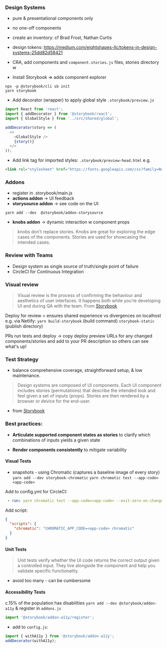 
### Design Systems
- pure & presentational components only
- no one-off components
- create an inventory: cf Brad Frost, Nathan Curtis
- design tokens: https://medium.com/eightshapes-llc/tokens-in-design-systems-25dd82d58421

- CRA, add components and `component.stories.js` files, stories directory w
- Install Storybook => adds component explorer
```
npx -p @storybook/cli sb init
yarn storybook
```

- Add decorator (wrapper) to apply global style
`.storybook/preview.js`
```javascript
import React from 'react';
import { addDecorator } from '@storybook/react';
import { GlobalStyle } from '../src/shared/global';

addDecorator(story => (
  <>
    <GlobalStyle />
    {story()}
  </>
));
```

- Add link tag for imported styles:
`.storybook/preview-head.html`
e.g.
```html
<link rel="stylesheet" href="https://fonts.googleapis.com/css?family=Nunito+Sans:400,700,800,900">
```

### Addons
- register in .storybook/main.js
- **actions addon** -> UI feedback
- **storysource addon** -> see code on the UI:
```
yarn add --dev  @storybook/addon-storysource
```

- **knobs addon** -> dynamic interaction w component props
>knobs don’t replace stories. Knobs are great for exploring the edge cases of the components. Stories are used for showcasing the intended cases.


### Review with Teams
- Design system as single source of truth/single point of failure
- CircleCI for Continuous Integration
### Visual review
>Visual review is the process of confirming the behaviour and aesthetics of user interfaces. It happens both while you’re developing UI and during QA with the team.
From [Storybook](https://www.learnstorybook.com/design-systems-for-developers/react/en/review/)

Deploy for review = ensures shared experience vs divergences on localhost
e.g. via Netlify:
`yarn build-storybook` (build command)
`storybook-static` (publish directory)

PRs run tests and deploy -> copy deploy preview URLs for any changed components/stories and add to your PR description so others can see what's up!

### Test Strategy
- balance comprehensive coverage, straightforward setup, & low maintenance.
>Design systems are composed of UI components. Each UI component includes stories (permutations) that describe the intended look and feel given a set of inputs (props). Stories are then rendered by a browser or device for the end-user.
- from [Storybook](https://www.learnstorybook.com/design-systems-for-developers/react/en/test/)

### Best practices:
- **Articulate supported component states as stories** to clarify which combinations of inputs yields a given state

- **Render components consistently** to mitigate variability

#### Visual Tests
- snapshots - using Chromatic (captures a baseline image of every story)
`yarn add --dev storybook-chromatic`
`yarn chromatic test --app-code=<app-code>`

Add to config.yml for CircleCI:
```yml
 - run: yarn chromatic test --app-code=<app-code> --exit-zero-on-changes`
 ```
Add script:
```json
{
  "scripts": {
    "chromatic": "CHROMATIC_APP_CODE=<app-code> chromatic"
  }
}
```

#### Unit Tests
>Unit tests verify whether the UI code returns the correct output given a controlled input. They live alongside the component and help you validate specific functionality.

- avoid too many - can be cumbersome

#### Accessibility Tests
c.15% of the population has disabilities
`yarn add --dev @storybook/addon-a11y` & register in `addons.js`
```javascript
import '@storybook/addon-a11y/register';
```
- add to `config.js`:
```javascript
import { withA11y } from '@storybook/addon-a11y';
addDecorator(withA11y);
```

